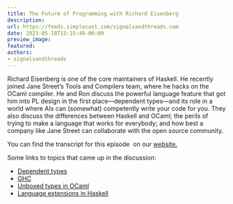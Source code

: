 ```yaml
---
title: The Future of Programming with Richard Eisenberg
description:
url: https://feeds.simplecast.com/signalsandthreads.com
date: 2023-05-18T15:15:49-00:00
preview_image:
featured:
authors:
- signalsandthreads
---
```


<p>Richard Eisenberg is one of the core maintainers of Haskell. He recently joined Jane Street&rsquo;s Tools and Compilers team, where he hacks on the OCaml compiler. He and Ron discuss the powerful language feature that got him into PL design in the first place&mdash;dependent types&mdash;and its role in a world where AIs can (somewhat) competently write your code for you. They also discuss the differences between Haskell and OCaml; the perils of trying to make a language that works for everybody; and how best a company like Jane Street can collaborate with the open source community.</p><p>You can find the transcript for this episode &nbsp;on our <a href="https://signalsandthreads.com/future-of-programming" target="_blank">website.</a></p><p>Some links to topics that came up in the discussion:</p><ul><li><a href="https://wiki.haskell.org/Dependent_type">Dependent types</a></li><li><a href="https://www.haskell.org/ghc/">GHC</a></li><li><a href="https://www.janestreet.com/tech-talks/unboxed-types-for-ocaml/">Unboxed types in OCaml</a></li><li><a href="https://typeclasses.com/extensions-intro">Language extensions in Haskell</a></li></ul>

